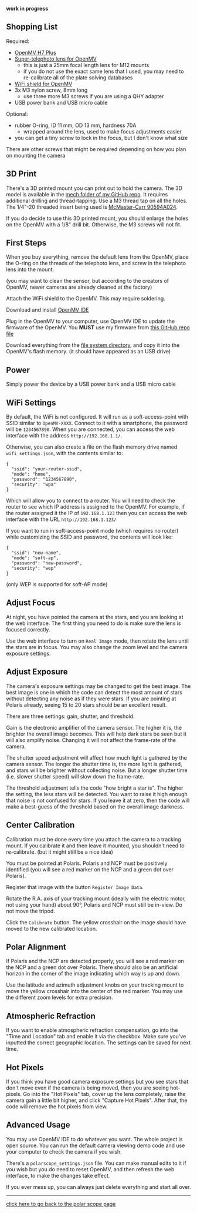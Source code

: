 **work in progress**

## Shopping List

Required:

 * [OpenMV H7 Plus](https://openmv.io/collections/products/products/openmv-cam-h7-plus)
 * [Super-telephoto lens for OpenMV](https://openmv.io/collections/lenses/products/super-telephoto-lens)
   * this is just a 25mm focal length lens for M12 mounts
   * if you do not use the exact same lens that I used, you may need to re-calibrate all of the plate solving databases
 * [WiFi shield for OpenMV](https://openmv.io/collections/shields/products/wifi-shield-1)
 * 3x M3 nylon screw, 8mm long
   * use three more M3 screws if you are using a QHY adapter
 * USB power bank and USB micro cable

Optional:

 * rubber O-ring, ID 11 mm, OD 13 mm, hardness 70A
   * wrapped around the lens, used to make focus adjustments easier
 * you can get a tiny screw to lock in the focus, but I don't know what size

There are other screws that might be required depending on how you plan on mounting the camera

## 3D Print

There's a 3D printed mount you can print out to hold the camera. The 3D model is available in the [mech folder of my GitHub repo](../mech/README.md). It requires additional drilling and thread-tapping. Use a M3 thread tap on all the holes. The 1/4"-20 threaded insert being used is [McMaster-Carr 90594A024](https://www.mcmaster.com/90594A024/).

If you do decide to use this 3D printed mount, you should enlarge the holes on the OpenMV with a 1/8" drill bit. Otherwise, the M3 screws will not fit.

## First Steps

When you buy everything, remove the default lens from the OpenMV, place the O-ring on the threads of the telephoto lens, and screw in the telephoto lens into the mount.

(you may want to clean the sensor, but according to the creators of OpenMV, newer cameras are already cleaned at the factory)

Attach the WiFi shield to the OpenMV. This may require soldering.

Download and install [OpenMV IDE](https://openmv.io/pages/download)

Plug in the OpenMV to your computer, use OpenMV IDE to update the firmware of the OpenMV. You **MUST** use my firmware from [this GitHub repo file](https://github.com/frank26080115/OpemMV-Astrophotography-Gear/blob/master/openmv_fw/firmware.bin)

Download everything from the [file system directory](https://github.com/frank26080115/OpemMV-Astrophotography-Gear/tree/master/openmv_filesys), and copy it into the OpenMV's flash memory. (it should have appeared as an USB drive)

## Power

Simply power the device by a USB power bank and a USB micro cable

## WiFi Settings

By default, the WiFi is not configured. It will run as a soft-access-point with SSID similar to `OpenMV-XXXX`. Connect to it with a smartphone, the password will be `1234567890`. When you are connected, you can access the web interface with the address `http://192.168.1.1/`.

Otherwise, you can also create a file on the flash memory drive named `wifi_settings.json`, with the contents similar to:

    {
      "ssid": "your-router-ssid",
      "mode": "home",
      "password": "1234567890",
      "security": "wpa"
    }

Which will allow you to connect to a router. You will need to check the router to see which IP address is assigned to the OpenMV. For example, if the router assigned it the IP of `192.168.1.123` then you can access the web interface with the URL `http://192.168.1.123/`

If you want to run in soft-access-point mode (which requires no router) while customizing the SSID and password, the contents will look like:

    {
      "ssid": "new-name",
      "mode": "soft-ap",
      "password": "new-password",
      "security": "wep"
    }

(only WEP is supported for soft-AP mode)

## Adjust Focus

At night, you have pointed the camera at the stars, and you are looking at the web interface. The first thing you need to do is make sure the lens is focused correctly.

Use the web interface to turn on `Real Image` mode, then rotate the lens until the stars are in focus. You may also change the zoom level and the camera exposure settings.

## Adjust Exposure

The camera's exposure settings may be changed to get the best image. The best image is one in which the code can detect the most amount of stars without detecting any noise as if they were stars. If you are pointing at Polaris already, seeing 15 to 20 stars should be an excellent result.

There are three settings: gain, shutter, and threshold.

Gain is the electronic amplifier of the camera sensor. The higher it is, the brighter the overall image becomes. This will help dark stars be seen but it will also amplify noise. Changing it will not affect the frame-rate of the camera.

The shutter speed adjustment will affect how much light is gathered by the camera sensor. The longer the shutter time is, the more light is gathered, and stars will be brighter without collecting noise. But a longer shutter time (i.e. slower shutter speed) will slow down the frame-rate.

The threshold adjustment tells the code "how bright a star is". The higher the setting, the less stars will be detected. You want to raise it high enough that noise is not confused for stars. If you leave it at zero, then the code will make a best-guess of the threshold based on the overall image darkness.

## Center Calibration

Calibration must be done every time you attach the camera to a tracking mount. If you calibrate it and then leave it mounted, you shouldn't need to re-calibrate. (but it might still be a nice idea)

You must be pointed at Polaris. Polaris and NCP must be positively identified (you will see a red marker on the NCP and a green dot over Polaris).

Register that image with the button `Register Image Data`.

Rotate the R.A. axis of your tracking mount (ideally with the electric motor, not using your hand) about 90°, Polaris and NCP must still be in-view. Do not move the tripod.

Click the `Calibrate` button. The yellow crosshair on the image should have moved to the new calibrated location.

## Polar Alignment

If Polaris and the NCP are detected properly, you will see a red marker on the NCP and a green dot over Polaris. There should also be an artificial horizon in the corner of the image indicating which way is up and down.

Use the latitude and azimuth adjustment knobs on your tracking mount to move the yellow crosshair into the center of the red marker. You may use the different zoom levels for extra precision.

## Atmospheric Refraction

If you want to enable atmospheric refraction compensation, go into the "Time and Location" tab and enable it via the checkbox. Make sure you've inputted the correct geographic location. The settings can be saved for next time.

## Hot Pixels

If you think you have good camera exposure settings but you see stars that don't move even if the camera is being moved, then you are seeing hot-pixels. Go into the "Hot Pixels" tab, cover up the lens completely, raise the camera gain a little bit higher, and click "Capture Hot Pixels". After that, the code will remove the hot pixels from view.

## Advanced Usage

You may use OpenMV IDE to do whatever you want. The whole project is open source. You can run the default camera viewing demo code and use your computer to check the camera if you wish.

There's a `polarscope_settings.json` file. You can make manual edits to it if you wish but you do need to reset OpenMV, and then refresh the web interface, to make the changes take effect.

If you ever mess up, you can always just delete everything and start all over.

----------

[click here to go back to the polar scope page](https://frank26080115.github.io/OpenMV-Astrophotography-Gear/doc/Polar-Scope)
